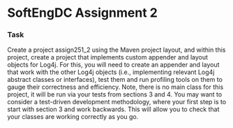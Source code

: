 # SoftEngDC Assignment 2


### Task

Create a project assign251_2 using the Maven project layout, and within this project, create a project that implements custom appender and layout objects for Log4j. For this, you will need to create an appender and layout that work with the other Log4j objects (i.e., implementing relevant Log4j abstract classes or interfaces), test them and run profiling tools on them to gauge their correctness and efficiency. Note, there is no main class for this project, it will be run via your tests from sections 3 and 4. You may want to consider a test-driven development methodology, where your first step is to start with section 3 and work backwards. This will allow you to check that your classes are working correctly as you go. 

